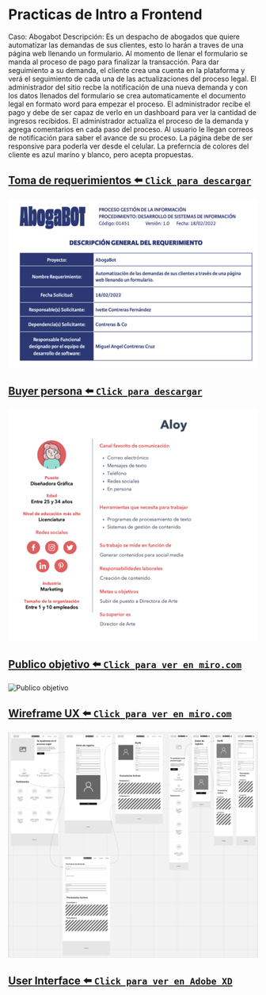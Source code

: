 # Practicas de Intro a Frontend


Caso: Abogabot
Descripción: Es un despacho de abogados que quiere automatizar las demandas de sus clientes, esto lo harán a traves de una página web llenando un formulario.
Al momento de llenar el formulario se manda al proceso de pago para finalizar la transacción.
Para dar seguimiento a su demanda, el cliente crea una cuenta en la plataforma y verá el seguimiento de cada una de las actualizaciones del proceso legal.
El administrador del sitio recbe la notificación de una nueva demanda y con los datos llenados del formulario se crea automaticamente el documento legal en formato word para empezar el proceso.
El administrador recibe el pago y debe de ser capaz de verlo en un dashboard para ver la cantidad de ingresos recibidos.
El administrador actualiza el proceso de la demanda y agrega comentarios en cada paso del proceso.
Al usuario le llegan correos de notificación para saber el avance de su proceso.
La página debe de ser responsive para poderla ver desde el celular.
La preferncia de colores del cliente es azul marino y blanco, pero acepta propuestas.


## [Toma de requerimientos :arrow_left: `Click para descargar`](/Requerimientos.pdf)
![requerimientos](./images/requerimientos.png)
## [Buyer persona :arrow_left: `Click para descargar`](/Buyer_persona.pdf)
![Buyer Persona](./images/Buyerpersona.png)
## [Publico objetivo :arrow_left: `Click para ver en miro.com`](https://miro.com/app/board/uXjVOKG4weA=/?invite_link_id=569316588243)
![Publico objetivo](./images/Público%20Objetivo%20.png)
## [Wireframe UX :arrow_left: `Click para ver en miro.com`](https://miro.com/app/board/uXjVOJmNKic=/?invite_link_id=795305442555)
![Publico objetivo](./images/wireframe.png)
## [User Interface :arrow_left: `Click para ver en Adobe XD`](https://xd.adobe.com/view/f9761157-b257-43ff-995c-30aef5a2c394-ac25/?fullscreen)



